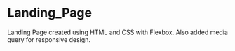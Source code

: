 # Landing_Page

Landing Page created using HTML and CSS with Flexbox.
Also added media query for responsive design.
